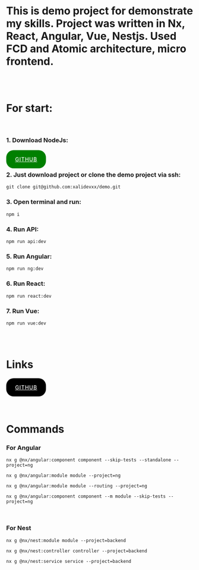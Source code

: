 # This is demo project for demonstrate my skills. Project was written in Nx, React, Angular, Vue, Nestjs. Used FCD and Atomic architecture, micro frontend.

<br/><br/>

# For start:

<br />

### 1. Download NodeJs:

<br/>

<a href="https://nodejs.org/en" style="padding: 16px 24px; background-color: green; color: white; border-radius: 20px; font-size: 14px; font-weight: 500; letter-spacing: 1px">
	GITHUB
</a>

<br/>

### 2. Just download project or clone the demo project via ssh:

```
git clone git@github.com:xalidevxx/demo.git
```

### 3. Open terminal and run:

```
npm i
```

### 4. Run API:

```
npm run api:dev
```

### 5. Run Angular:

```
npm run ng:dev
```

### 6. Run React:

```
npm run react:dev
```

### 7. Run Vue:

```
npm run vue:dev
```

<br/><br/>

# Links

<br/>

<a href="https://github.com/xalidevxx/demo" style="padding: 16px 24px; background-color: black; color: white; border-radius: 20px; font-size: 14px; font-weight: 500; letter-spacing: 1px">
	GITHUB
</a>

<br/><br/>

# Commands

### For Angular

```
nx g @nx/angular:component component --skip-tests --standalone --project=ng
```

```
nx g @nx/angular:module module --project=ng
```

```
nx g @nx/angular:module module --routing --project=ng
```

```
nx g @nx/angular:component component --m module --skip-tests --project=ng
```

<br/>

### For Nest

```
nx g @nx/nest:module module --project=backend
```

```
nx g @nx/nest:controller controller --project=backend
```

```
nx g @nx/nest:service service --project=backend
```

<br/>
<br/>
